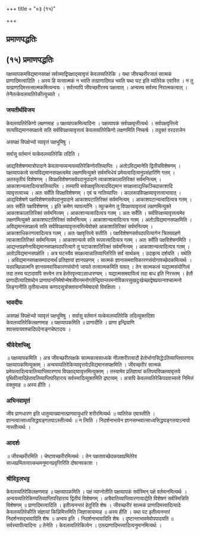 +++
title = "०३ (१५)"

+++


## प्रमाणपद्धतिः

## (१५) **प्रमाणपद्धतिः**

पक्षव्यापकमविद्यमानसपक्षं सर्वस्माद्विपक्षाद्य्वावृत्तं केवलव्यतिरेकि । यथा जीवच्छरीरजातं सात्मकं प्राणादिमत्त्वादिति । अस्य हि यत्सात्मकं न भवति तत्प्राणादिमन्न भवति यथा घट इति व्यतिरेक एवास्ति । न तु यत्प्राणादिमत्तत्सात्मकमित्यन्वयः । सर्वस्यापि जीवच्छरीरस्य पक्षत्वात् । अन्यस्य सर्वस्य निरात्मकत्वात् । तेनैतत्केवलव्यतिरेकीत्युच्यते ।

### **जयतीर्थविजय**

केवलव्यतिरेकिणो लक्षणमाह ॥ पक्षव्यापकमित्यादिना । पक्षव्यापकं सर्वपक्षवृत्तीत्यर्थः । सर्वपक्षवृत्तित्वे सत्यविद्यमानसपक्षत्वे सति सर्वविपक्षव्यावृत्तत्वं केवलव्यतिरेकिणो लक्षणमिति निष्कर्षः । तदुक्तं वरदराजेन

असपक्षं विपक्षेभ्यो व्यावृत्तं पक्षभूमिषु ।

सर्वासु वर्तमानं यत्केवलव्यतिरेकि तदिति ।

आद्यविशेषणमात्रोपादाने केवलान्वय्यन्वयव्यतिरेकिणोरतिव्याप्तिः । अतोऽविद्यमानेति द्वितीयविशेषणम् । पक्षव्यापकत्वे सत्यविद्यमानसपक्षत्वमेव लक्षणमित्युक्ते सर्वमभिधेयं प्रमेयत्वादित्यनुपसंहारिणि गतम् । अतस्तृतीयं विशेषणम् । विपक्षविशेषणसर्वपदानुपादाने त्वाकाशकालातिरिक्तं सर्वमनित्यम् । आकाशान्यत्वादित्यत्रातिव्याप्तिः । तस्यापि सर्वपक्षवृत्तित्वादविद्यमान सपक्षत्वाद्यत्किञ्चिदाकाशादि व्यावृत्तत्वाच्च । अतः सर्वेति विपक्षविशेषणम् । एवं च नातिव्याप्तिः । कालरूपविपक्षव्यावृत्तत्वाभावात् । आद्यविशेषणे पक्षविशेषणसर्वपदानुपादाने आकाशपटातिरिक्तं सर्वमनित्यम् । आकाशपटान्यत्वादित्यत्र गतम् । अतः सर्वेति पक्षविशेषणम् । इति क्रमेण व्यावर्त्यानि । व्युत्क्रमेण तु विपक्षव्यावृत्तत्वं लक्षणमित्युक्ते आकाशकालातिरिक्तं सर्वमनित्यम् । आकाशान्यत्वादित्यत्र गतम् । अतः सर्वेति । सर्वविपक्षव्यावृत्तत्वमेव लक्षणमित्युक्ते आकाशघटातिरिक्तं सर्वमनित्यम् । आकाशान्यत्वादित्यत्र गतम् । अतोऽविद्यमानसपक्षमिति । अविद्यमानसपक्षत्वे सति सर्वविपक्षव्यावृत्तत्वमित्येवोक्ते आकाशातिरिक्तं सर्वमनित्यम् । आकाशाधिकरणत्वादित्यत्र गतम् । अतः पक्षवृत्तित्वे सतीति । पक्षविशेषणसर्वपदपरित्यागेन त्रितयग्रहणे त्वाकाशातिरिक्तं सर्वमनित्यम् । आकाशान्यत्वे सति रूपवत्त्वादित्यत्र गतम् । अतः सर्वेति पक्षविशेषणमिति । आद्यन्तग्रहणेनाविद्यमानसपक्षपदपरित्यागे तु घटाकाशातिरिक्तं सर्वमनित्यम् । आकाशान्यत्वादित्यत्र गतम् । अतोऽविद्यमानसपक्षेति । अत्र घटस्यैव सपक्षत्वान्नातिव्याप्तिरिति सर्वं सार्थकम् । उदाहृत्य दर्शयति । यथेति । अविद्यमानसपक्षसम्पादनार्थं प्रतिज्ञायां ज्ञानग्रहणम् । सात्मकं ज्ञानासमवायिकारणसंयोगावच्छेदकमित्यर्थः । यदवच्छिन्नात्मनि ज्ञानसमवायिकारणसंयोगो जायते तत्सात्मकमिति यावत् । तेन सात्मकत्वं यद्यात्मसंयोगित्वं तदा तस्य घटादावपि सत्त्वेन तत्र हेतोरवृत्त्याऽसाधारण्यम् । यद्यात्मसमवायित्वं तदा बाध इति निरस्तम् । हेतौ प्राणादीत्यादिशब्देन प्राणापाननिमेषोन्मेषजीवनमनोगतेन्द्रियान्तरमनोविकारसुखदुःखेच्छाद्वेषप्रयत्नाश्चात्मनो लिङ्गानीति तृतीयाध्याय कणादसूत्रोक्तापाननिमेषादयो विवक्षिताः ।

### **भावदीपः**

असपक्षं विपक्षेभ्यो व्यावृत्तं पक्षभूमिषु । सर्वासु वर्तमानं यत्केवलव्यतिरेकि तदित्युक्तदिशा केवलव्यतिरेकिलक्षणमाह ॥ पक्षव्यापकमिति ॥ प्राणादीति । प्राणा इन्द्रियाणि श्वासवायवश्चादिपदेनाङ्गचेष्टादयः ।

### **श्रीवेदेशभिक्षु**

॥ पक्षव्यापकमिति । अत्र जीवच्छरीरपक्षके सात्मकत्वसाध्यके नीलशरीरत्वादौ हेतोर्भागासिद्धेऽतिव्याप्तिवारणाय पक्षव्यापकमित्युक्तम् । अन्वयव्यतिरेकिव्यावृत्तयेऽविद्यमानसपक्षमिति । जीवच्छरीरं सात्मकं प्रमेयत्वादित्यत्रातिव्याप्तिवारणाय विपक्षाद्य्वावृत्तमित्युक्तम् । तस्यामेव प्रतिज्ञायां कतिपयविपक्षव्यावृत्तये पृथिवीत्वादिहेतावतिव्याप्तिपरिहाराय सर्वस्मादित्युक्तमिति द्रष्टव्यम् । अत्रापि केवलव्यतिरेकिपदवाच्यत्वे निमित्तं वक्तुमाह ॥ अस्य हीति ।

### **अभिनवामृतं**

जीव प्राणधारण इति धातुव्याख्यानात्प्राणवायुधारि शरीरमित्यर्थः ॥ व्यतिरेक एवास्तीति । ज्ञानत्वात्साध्यसिद्ध्यङ्गतयाऽस्तीत्यर्थः ॥ न त्विति । निदर्शनाभावेन ज्ञानसम्भवात्साध्यसिद्ध्यङ्गतयाऽन्वयो नास्तीत्यर्थः ।

### **आदर्शः**

॥ जीवच्छरीरमिति । चेष्टावच्छरीरमित्यर्थः । तेन पक्षतावच्छेदकपक्षप्रमितेरेव साध्यप्रमितत्वात्कथमनुमानप्रवृत्तिरिति दोषानवकाशः ।

### **श्रीविट्टलभट्ट**

केवलव्यतिरेकिलक्षणमाह ॥ पक्षव्यापकमिति । पक्षं व्याप्नोतीति पक्षव्यापकं सर्वस्मिन् पक्षे वर्तमानमित्यर्थः । अन्वयव्यतिरेकिण्यतिव्याप्तिपरिहाराय द्वितीयं विशेषणम् । अत्रैवातिव्याप्तिवारणायाद्येति विशेषणं सर्वस्मिन्निति विशेषणम् ॥ प्राणादिमत्त्वादिति । इतीत्यनन्तरं हेतुरिति शेषः । जीवच्छरीरं सात्मकं प्राणादिमत्त्वादित्यादेः केवलव्यतिरेकीति संज्ञायां किन्निमित्तमिति जिज्ञासायामाह ॥ अस्य हीति । यथा पट इतीत्यनन्तरं निदर्शनसद्भावादिति शेषः ॥ अन्वय इति । निदर्शनाभावादिति शेषः । दृष्टान्ताभावमेवोपपादयति ॥ सर्वस्यापीत्यादिना ॥ तेनेति । केवलव्यतिरेकित्वेन । एतत्प्राणादिमत्त्वादित्यनुमानमित्यर्थः ।

